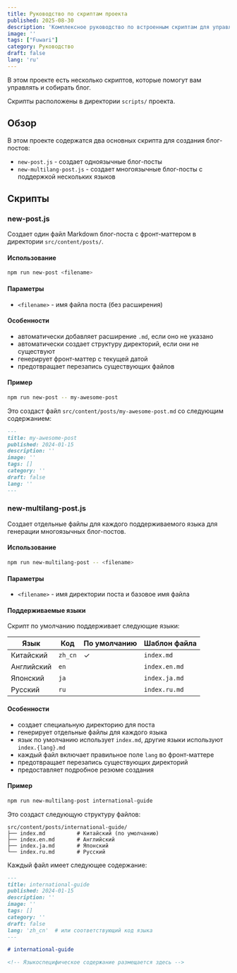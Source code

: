 ```yaml
---
title: Руководство по скриптам проекта
published: 2025-08-30
description: 'Комплексное руководство по встроенным скриптам для управления и сборки блога'
image: ''
tags: ["Fuwari"]
category: Руководство
draft: false
lang: 'ru'
---
```


В этом проекте есть несколько скриптов, которые помогут вам управлять и собирать блог.

Скрипты расположены в директории `scripts/` проекта.

## Обзор

В этом проекте содержатся два основных скрипта для создания блог-постов:

- `new-post.js` - создает одноязычные блог-посты
- `new-multilang-post.js` - создает многоязычные блог-посты с поддержкой нескольких языков

## Скрипты

### new-post.js

Создает один файл Markdown блог-поста с фронт-маттером в директории `src/content/posts/`.

#### Использование

```bash
npm run new-post <filename>
```

#### Параметры

- `<filename>` - имя файла поста (без расширения)

#### Особенности

- автоматически добавляет расширение `.md`, если оно не указано
- автоматически создает структуру директорий, если они не существуют
- генерирует фронт-маттер с текущей датой
- предотвращает перезапись существующих файлов

#### Пример

```bash
npm run new-post -- my-awesome-post
```

Это создаст файл `src/content/posts/my-awesome-post.md` со следующим содержанием:

```markdown
---
title: my-awesome-post
published: 2024-01-15
description: ''
image: ''
tags: []
category: ''
draft: false 
lang: ''
---
```

### new-multilang-post.js

Создает отдельные файлы для каждого поддерживаемого языка для генерации многоязычных блог-постов.

#### Использование

```bash
npm run new-multilang-post -- <filename>
```

#### Параметры

- `<filename>` - имя директории поста и базовое имя файла

#### Поддерживаемые языки

Скрипт по умолчанию поддерживает следующие языки:

| Язык | Код | По умолчанию | Шаблон файла |
|----------|------|---------|-------------|
| Китайский | `zh_cn` | ✓ | `index.md` |
| Английский | `en` | | `index.en.md` |
| Японский | `ja` | | `index.ja.md` |
| Русский | `ru` | | `index.ru.md` |

#### Особенности

- создает специальную директорию для поста
- генерирует отдельные файлы для каждого языка
- язык по умолчанию использует `index.md`, другие языки используют `index.{lang}.md`
- каждый файл включает правильное поле `lang` во фронт-маттере
- предотвращает перезапись существующих директорий
- предоставляет подробное резюме создания

#### Пример

```bash
npm run new-multilang-post international-guide
```

Это создаст следующую структуру файлов:

```
src/content/posts/international-guide/
├── index.md          # Китайский (по умолчанию)
├── index.en.md       # Английский
├── index.ja.md       # Японский
└── index.ru.md       # Русский
```

Каждый файл имеет следующее содержание:

```markdown
---
title: international-guide
published: 2024-01-15
description: ''
image: ''
tags: []
category: ''
draft: false
lang: 'zh_cn'  # или соответствующий код языка
---

# international-guide

<!-- Языкоспецифическое содержание размещается здесь -->
```
